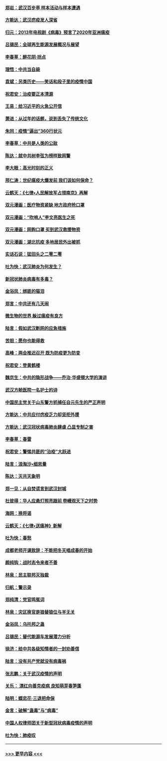 #### [郑岩：武汉百步亭 样本活动与样本遭遇](../pages/nsc993/n11892310.md?t=02242331) 
#### [方能达：武汉疠疫发人深省](../pages/nsc993/n11891376.md?t=02242331) 
#### [归元：2013年电视剧《病毒》预言了2020年亚洲瘟疫](../pages/nsc993/n11891126.md?t=02242331) 
#### [吕锡民：全球再生能源发展概况与展望](../pages/nsc993/n11890613.md?t=02242331) 
#### [李春草：醉花阴·拐点](../pages/nsc993/n11890567.md?t=02242331) 
#### [理悟：中共当自毙](../pages/nsc993/n11890559.md?t=02242331) 
#### [袁斌：另类历史——笑话和段子里的疫情中国](../pages/nsc993/n11889243.md?t=02242331) 
#### [祝君安：治疫要正本清源](../pages/nsc993/n11889085.md?t=02242331) 
#### [王易：给习近平的火急公开信](../pages/nsc993/n11888225.md?t=02242331) 
#### [萧进：从过年的话题，说到丢失了传统文化](../pages/nsc993/n11887732.md?t=02242331) 
#### [朱同：疫情“逼出”360行状元](../pages/nsc993/n11887678.md?t=02242331) 
#### [李春草：中共是人类的公敌](../pages/nsc993/n11887656.md?t=02242331) 
#### [陈达：就中共树李弦为榜样致网警](../pages/nsc993/n11887625.md?t=02242331) 
#### [李大眼：高光时刻的正义](../pages/nsc993/n11887585.md?t=02242331) 
#### [邢仁涛：世纪瘟疫大爆发前 我们该如何保命？](../pages/nsc993/n11887535.md?t=02242331) 
#### [云鹤天：《七律▪人民解放军占领南京》再解](../pages/nsc993/n11887524.md?t=02242331) 
#### [双元漫画：医疗物资紧缺 地方政府抢口罩](../pages/nsc993/n11884744.md?t=02242331) 
#### [双元漫画：“吹哨人”李文亮医生之死](../pages/nsc993/n11884705.md?t=02242331) 
#### [双元漫画：网购口罩 买到武汉救援物资](../pages/nsc993/n11884670.md?t=02242331) 
#### [双元漫画：湖北抗疫 多地居民外出被抓](../pages/nsc993/n11884643.md?t=02242331) 
#### [实话石说：猛回头之二零二零](../pages/nsc993/n11883968.md?t=02242331) 
#### [吐为快：武汉肺炎为何发生？](../pages/nsc993/n11882180.md?t=02242331) 
#### [新冠状肺炎病毒有多毒？](../pages/nsc993/n11881790.md?t=02242331) 
#### [金浴凤：绑匪的猫泪](../pages/nsc993/n11880664.md?t=02242331) 
#### [郑言：中共还有几天闹](../pages/nsc993/n11880645.md?t=02242331) 
#### [微生物的世界 躲过瘟疫有良方](../pages/nsc993/n11880492.md?t=02242331) 
#### [陆言：假如武汉断网的应急措施](../pages/nsc993/n11880619.md?t=02242331) 
#### [苦胆：愿你也能得救](../pages/nsc993/n11880601.md?t=02242331) 
#### [高峰：两会推迟召开  既为防疫更为防变](../pages/nsc993/n11879977.md?t=02242331) 
#### [祝君安：登黄鹤楼](../pages/nsc993/n11880583.md?t=02242331) 
#### [魏京生：中共的隐形战争——乔治‧华盛顿大学的演讲](../pages/nsc993/n11879765.md?t=02242331) 
#### [武汉方舱医院一名护士的诗](../pages/nsc993/n11878480.md?t=02242331) 
#### [中国民主党关于山东警方抓捕任自元先生的严正声明](../pages/nsc993/n11877506.md?t=02242331) 
#### [方能达：中共应付疠疫乏力却坚拒外援](../pages/nsc993/n11877497.md?t=02242331) 
#### [方能达：武汉冠状病毒肺炎肆虐 凸显专制之害](../pages/nsc993/n11877475.md?t=02242331) 
#### [李春草：春雷](../pages/nsc993/n11876287.md?t=02242331) 
#### [祝君安：警惕共匪的“治疫”大跃进](../pages/nsc993/n11876084.md?t=02242331) 
#### [陆言：浪淘沙•细思量](../pages/nsc993/n11876071.md?t=02242331) 
#### [陈达：灭共天象明](../pages/nsc993/n11876063.md?t=02242331) 
#### [郑一见：从自焚谎言到武汉封城](../pages/nsc993/n11875621.md?t=02242331) 
#### [杜彼得：华人应悬灯照亮跟前 卷幔观天下之时势](../pages/nsc993/n11874822.md?t=02242331) 
#### [海网：换将谣](../pages/nsc993/n11873712.md?t=02242331) 
#### [云鹤天：《七律▪送瘟神》新解](../pages/nsc993/n11873598.md?t=02242331) 
#### [吐为快：春愁](../pages/nsc993/n11872801.md?t=02242331) 
#### [成都老师开课致辞：不能把冬天唱成春的开始](../pages/nsc993/n11872653.md?t=02242331) 
#### [颜纯钩：战时态令来者不善](../pages/nsc993/n11872011.md?t=02242331) 
#### [林泉：民主联邦灭独裁](../pages/nsc993/n11870998.md?t=02242331) 
#### [归航：警示录](../pages/nsc993/n11870963.md?t=02242331) 
#### [郑纯清：党官鸣冤词](../pages/nsc993/n11870938.md?t=02242331) 
#### [林泉：灾区换官是狼替狼位与羊无关](../pages/nsc993/n11870896.md?t=02242331) 
#### [金浴凤：乌托邦之蛊](../pages/nsc993/n11870879.md?t=02242331) 
#### [吕锡民：替代能源车发展潜力分析](../pages/nsc993/n11870656.md?t=02242331) 
#### [徐济：给中共各级知情者的一封劝善信](../pages/nsc993/n11868561.md?t=02242331) 
#### [陆言：没有共产党就没有病毒祸](../pages/nsc993/n11868232.md?t=02242331) 
#### [张志鹏：关于武汉疫情的声明](../pages/nsc993/n11867182.md?t=02242331) 
#### [关乐： 漂红向善克疫病 良知萌芽春笋蓬](../pages/nsc993/n11865710.md?t=02242331) 
#### [陆明：蝶恋花‧三退把命保](../pages/nsc993/n11865673.md?t=02242331) 
#### [金言：破解“蛊毒”与“病毒”](../pages/nsc993/n11864103.md?t=02242331) 
#### [中国人权律师团关于新型冠状病毒疫情的声明](../pages/nsc993/n11864249.md?t=02242331) 
#### [吐为快：肺疫叹](../pages/nsc993/n11864027.md?t=02242331) 

----
#### [ >>> 更早内容 <<< ](../indexes/nsc993-earlier.md)
